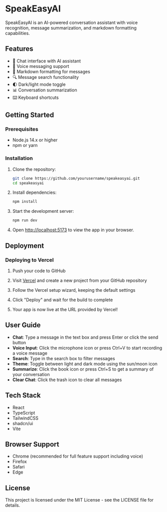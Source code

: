 
# SpeakEasyAI

SpeakEasyAI is an AI-powered conversation assistant with voice recognition, message summarization, and markdown formatting capabilities.

## Features

- 💬 Chat interface with AI assistant
- 🎤 Voice messaging support
- 📝 Markdown formatting for messages
- 🔍 Message search functionality
- 🌓 Dark/light mode toggle
- 📊 Conversation summarization
- ⌨️ Keyboard shortcuts

## Getting Started

### Prerequisites

- Node.js 14.x or higher
- npm or yarn

### Installation

1. Clone the repository:
   ```bash
   git clone https://github.com/yourusername/speakeasyai.git
   cd speakeasyai
   ```

2. Install dependencies:
   ```bash
   npm install
   ```

3. Start the development server:
   ```bash
   npm run dev
   ```

4. Open [http://localhost:5173](http://localhost:5173) to view the app in your browser.

## Deployment

### Deploying to Vercel

1. Push your code to GitHub

2. Visit [Vercel](https://vercel.com) and create a new project from your GitHub repository

3. Follow the Vercel setup wizard, keeping the default settings

4. Click "Deploy" and wait for the build to complete

5. Your app is now live at the URL provided by Vercel!

## User Guide

- **Chat**: Type a message in the text box and press Enter or click the send button
- **Voice Input**: Click the microphone icon or press Ctrl+V to start recording a voice message
- **Search**: Type in the search box to filter messages
- **Theme**: Toggle between light and dark mode using the sun/moon icon
- **Summarize**: Click the book icon or press Ctrl+S to get a summary of your conversation
- **Clear Chat**: Click the trash icon to clear all messages

## Tech Stack

- React
- TypeScript
- TailwindCSS
- shadcn/ui
- Vite

## Browser Support

- Chrome (recommended for full feature support including voice)
- Firefox
- Safari
- Edge

## License

This project is licensed under the MIT License - see the LICENSE file for details.
